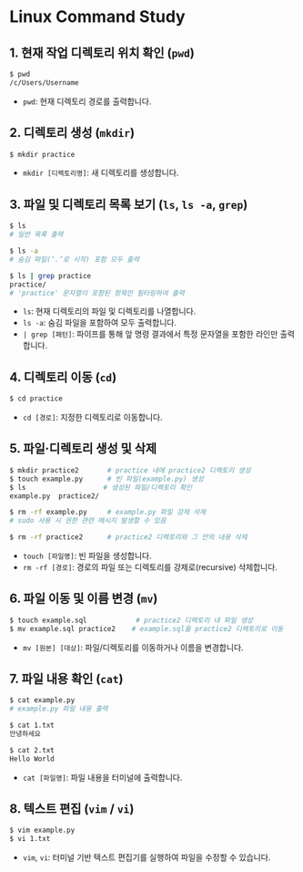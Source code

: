 # Linux Command Study

## 1. 현재 작업 디렉토리 위치 확인 (`pwd`)
```bash
$ pwd
/c/Users/Username
```
- `pwd`: 현재 디렉토리 경로를 출력합니다.

## 2. 디렉토리 생성 (`mkdir`)
```bash
$ mkdir practice
```
- `mkdir [디렉토리명]`: 새 디렉토리를 생성합니다.

## 3. 파일 및 디렉토리 목록 보기 (`ls`, `ls -a`, `grep`)
```bash
$ ls
# 일반 목록 출력

$ ls -a
# 숨김 파일(‘.’로 시작) 포함 모두 출력

$ ls | grep practice
practice/
# 'practice' 문자열이 포함된 항목만 필터링하여 출력
```
- `ls`: 현재 디렉토리의 파일 및 디렉토리를 나열합니다.
- `ls -a`: 숨김 파일을 포함하여 모두 출력합니다.
- `| grep [패턴]`: 파이프를 통해 앞 명령 결과에서 특정 문자열을 포함한 라인만 출력합니다.

## 4. 디렉토리 이동 (`cd`)
```bash
$ cd practice
```
- `cd [경로]`: 지정한 디렉토리로 이동합니다.

## 5. 파일·디렉토리 생성 및 삭제
```bash
$ mkdir practice2       # practice 내에 practice2 디렉토리 생성
$ touch example.py      # 빈 파일(example.py) 생성
$ ls                   # 생성된 파일/디렉토리 확인
example.py  practice2/

$ rm -rf example.py     # example.py 파일 강제 삭제
# sudo 사용 시 권한 관련 메시지 발생할 수 있음

$ rm -rf practice2      # practice2 디렉토리와 그 안의 내용 삭제
```
- `touch [파일명]`: 빈 파일을 생성합니다.
- `rm -rf [경로]`: 경로의 파일 또는 디렉토리를 강제로(recursive) 삭제합니다.

## 6. 파일 이동 및 이름 변경 (`mv`)
```bash
$ touch example.sql            # practice2 디렉토리 내 파일 생성
$ mv example.sql practice2    # example.sql을 practice2 디렉토리로 이동
```
- `mv [원본] [대상]`: 파일/디렉토리를 이동하거나 이름을 변경합니다.

## 7. 파일 내용 확인 (`cat`)
```bash
$ cat example.py
# example.py 파일 내용 출력

$ cat 1.txt
안녕하세요

$ cat 2.txt
Hello World
```
- `cat [파일명]`: 파일 내용을 터미널에 출력합니다.

## 8. 텍스트 편집 (`vim` / `vi`)
```bash
$ vim example.py
$ vi 1.txt
```
- `vim`, `vi`: 터미널 기반 텍스트 편집기를 실행하여 파일을 수정할 수 있습니다.
